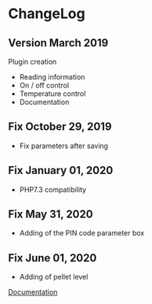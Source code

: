 ChangeLog
===

Version March 2019
---

Plugin creation

- Reading information
- On / off control
- Temperature control
- Documentation

Fix October 29, 2019
---

- Fix parameters after saving

Fix January 01, 2020
---

- PHP7.3 compatibility

Fix May 31, 2020
---

- Adding of the PIN code parameter box

Fix June 01, 2020
---

- Adding of pellet level

[Documentation](index.md)